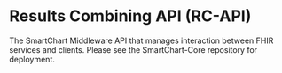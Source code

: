 # Results Combining API (RC-API)

The SmartChart Middleware API that manages interaction between FHIR services and clients. Please see the SmartChart-Core repository for deployment.
